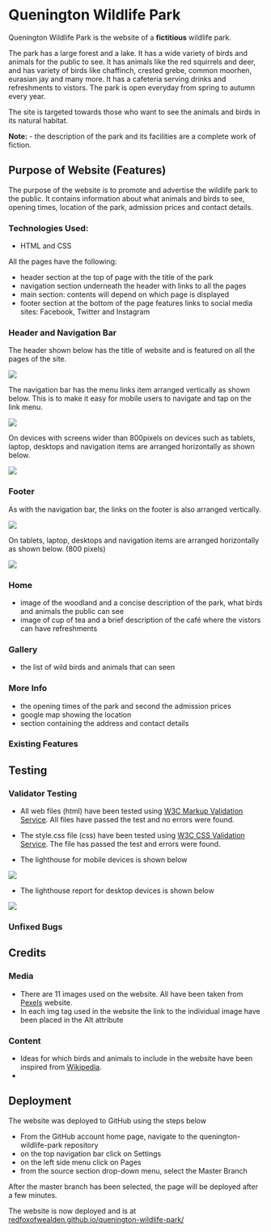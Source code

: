 # Quenington Wildlife Park

Quenington Wildlife Park is the website of a **fictitious** wildlife park.

The park has a large forest and a lake. It has a wide variety of birds and animals for the public to see. It has animals like the red squirrels and deer, and has variety of birds like chaffinch, crested grebe, common moorhen, eurasian jay and many more. It has a cafeteria serving drinks and refreshments to vistors. The park is open everyday from spring to autumn every year.

The site is targeted towards those who want to see the animals and birds in its natural habitat.

**Note:** - the description of the park and its facilities are a complete work of fiction.

## Purpose of Website (Features)

The purpose of the website is to promote and advertise the wildlife park to the public. It contains information about what animals and birds to see, opening times, location of the park, admission prices and contact details.

### Technologies Used:

- HTML and CSS

All the pages have the following:

- header section at the top of page with the title of the park
- navigation section underneath the header with links to all the pages
- main section: contents will depend on which page is displayed
- footer section at the bottom of the page features links to social media sites: Facebook, Twitter and Instagram

### Header and Navigation Bar

The header shown below has the title of website and is featured on all the pages of the site. 

![](assets/READme/qwp-header.png)

The navigation bar has the menu links item arranged vertically as shown below. This is to make it easy for mobile users to navigate and tap on the link menu.

![](assets/READme/qwp-navigation-bar.png)

On devices with screens wider than 800pixels on devices such as tablets, laptop, desktops and navigation items are arranged horizontally as shown below.

![](assets/READme/qwp-navigation-bar-desktop.png)

### Footer

As with the navigation bar, the links on the footer is also arranged vertically.

![](assets/READme/qwp-footer.png)

On tablets, laptop, desktops and navigation items are arranged horizontally as shown below. (800 pixels)

![](assets/READme/qwp-footer-desktop.png)

### Home

- image of the woodland and a concise description of the park, what birds and animals the public can see
- image of cup of tea and a brief description of the café where the vistors can have refreshments

### Gallery

- the list of wild birds and animals that can seen

### More Info

- the opening times of the park and second the admission prices
- google map showing the location
- section containing the address and contact details

### Existing Features

## Testing

### Validator Testing

- All web files (html) have been tested using [W3C Markup Validation Service](https://validator.w3.org/). All files have passed the test and no errors were found.

- The style.css file (css) have been tested using [W3C CSS Validation Service](https://jigsaw.w3.org/css-validator/). The file has passed the test and errors were found.

- The lighthouse for mobile devices is shown below

![](assets/READme/qwp-lighthouse-report-mobile.png)

- The lighthouse report for desktop devices is shown below

![](assets/READme/qwp-lighthouse-report-mobile.png)

### Unfixed Bugs

## Credits

### Media

- There are 11 images used on the website. All have been taken from [Pexels](https://www.pexels.com/) website.
- In each img tag used in the website the link to the individual image have been placed in the Alt attribute

### Content

- Ideas for which birds and animals to include in the website have been inspired from [Wikipedia](https://en.wikipedia.org/).
-

## Deployment

The website was deployed to GitHub using the steps below
- From the GitHub account home page, navigate to the quenington-wildlife-park repository
- on the top navigation bar click on Settings
- on the left side menu click on Pages
- from the source section drop-down menu, select the Master Branch

After the master branch has been selected, the page will be deployed after a few minutes.

The website is now deployed and is at [redfoxofwealden.github.io/quenington-wildlife-park/](https://redfoxofwealden.github.io/quenington-wildlife-park/)
